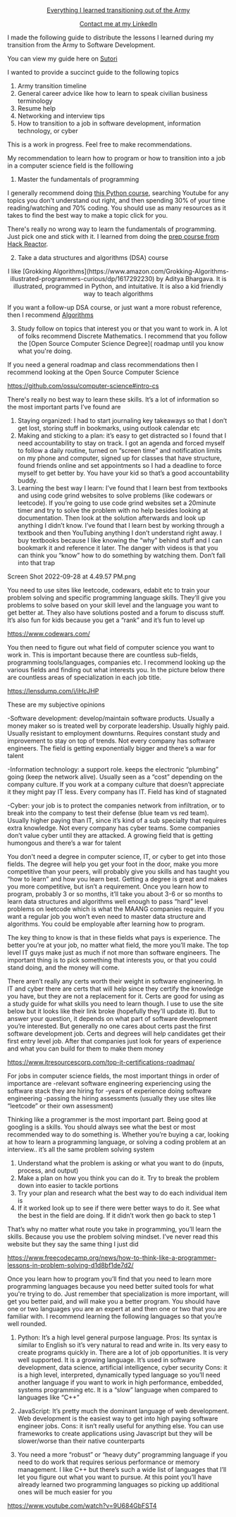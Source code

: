 [<p align='center'> Everything I learned transitioning out of the Army </p>](https://www.sutori.com/en/story/copy-of-transition-timeline--NaRaPpvMJY1r6chTGJ8Tsay7)
[<p align='center'> Contact me at my LinkedIn </li>](https://www.linkedin.com/in/nebyou-abera/)

I made the following guide to distribute the lessons I learned during my transition from the Army to Software Development. 

You can view my guide here on [Sutori](https://www.sutori.com/en/story/transition-timeline--neKEiwGvCVS7veAei58G9TUT)

I wanted to provide a succinct guide to the following topics

1. Army transition timeline
2. General career advice like how to learn to speak civilian business terminology
3. Resume help
4. Networking and interview tips
6. How to transition to a job in software development, information technology, or cyber

This is a work in progress. Feel free to make recommendations.

My recommendation to learn how to program or how to transition into a job in a computer science field is the folllowing

1. Master the fundamentals of programming

I generally recommend doing [this Python course](https://github.com/ossu/computer-science#intro-cs), searching Youtube for any topics you don't understand out right, and then spending 30% of your time reading/watching and 70% coding. You should use as many resources as it takes to find the best way to make a topic click for you.

There's really no wrong way to learn the fundamentals of programming. Just pick one and stick with it. I learned from doing the [prep course from Hack Reactor](https://www.hackreactor.com/prep-programs).

2. Take a data structures and algorithms (DSA) course

<p align="center">I like [Grokking Algorithms](https://www.amazon.com/Grokking-Algorithms-illustrated-programmers-curious/dp/1617292230) by Aditya Bhargava. It is illustrated, programmed in Python, and intuitative. It is also a kid friendly way to teach algorithms

If you want a follow-up DSA course, or just want a more robust reference, then I recommend [Algorithms](https://www.amazon.com/Introduction-Algorithms-fourth-Thomas-Cormen/dp/026204630X/ref=pd_lpo_3?pd_rd_i=026204630X&psc=1)</p>

3. Study follow on topics that interest you or that you want to work in. A lot of folks recommend Discrete Mathematics. I recommend that you follow the [Open Source Computer Science Degree]( roadmap until you know what you're doing.

If you need a general roadmap and class recommendations then I recommend looking at the Open Source Computer Science

https://github.com/ossu/computer-science#intro-cs

There's really no best way to learn these skills. It’s a lot of information so the most important parts I’ve found are
1. Staying organized: I had to start journaling key takeaways so that I don’t get lost, storing stuff in bookmarks, using outlook calendar etc
2. Making and sticking to a plan: it’s easy to get distracted so I found that I need accountability to stay on track. I got an agenda and forced myself to follow a daily routine, turned on “screen time” and notification limits on my phone and computer, signed up for classes that have structure, found friends online and set appointments so I had a deadline to force myself to get better by. You have your kid so that’s a good accountability buddy.
3. Learning the best way I learn: I’ve found that I learn best from textbooks and using code grind websites to solve problems (like codewars or leetcode). If you’re going to use code grind websites set a 20minute timer and try to solve the problem with no help besides looking at documentation. Then look at the solution afterwards and look up anything I didn’t know. I’ve found that I learn best by working through a textbook and then YouTubing anything I don’t understand right away. I buy textbooks because I like knowing the “why” behind stuff and I can bookmark it and reference it later. The danger with videos is that you can think you “know” how to do something by watching them. Don’t fall into that trap

Screen Shot 2022-09-28 at 4.49.57 PM.png

You need to use sites like leetcode, codewars, edabit etc to train your problem solving and specific programming language skills. They’ll give you problems to solve based on your skill level and the language you want to get better at. They also have solutions posted and a forum to discuss stuff. It’s also fun for kids because you get a “rank” and it’s fun to level up

https://www.codewars.com/


You then need to figure out what field of computer science you want to work in. This is important because there are countless sub-fields, programming tools/languages, companies etc. I recommend looking up the various fields and finding out what interests you. In the picture below there are countless areas of specialization in each job title.

https://lensdump.com/i/iHcJHP

These are my subjective opinions

-Software development: develop/maintain software products. Usually a money maker so is treated well by corporate leadership. Usually highly paid. Usually resistant to employment downturns. Requires constant study and improvement to stay on top of trends. Not every company has software engineers. The field is getting exponentially bigger and there’s a war for talent

-Information technology: a support role. keeps the electronic “plumbing” going (keep the network alive). Usually seen as a “cost” depending on the company culture. If you work at a company culture that doesn’t appreciate it they might pay IT less. Every company has IT. Field has kind of stagnated

-Cyber: your job is to protect the companies network from infiltration, or to break into the company to test their defense (blue team vs red team). Usually higher paying than IT, since it’s kind of a sub specialty that requires extra knowledge. Not every company has cyber teams. Some companies don’t value cyber until they are attacked. A growing field that is getting humongous and there’s a war for talent

You don't need a degree in computer science, IT, or cyber to get into those fields. The degree will help you get your foot in the door, make you more competitive than your peers, will probably give you skills and has taught you “how to learn” and how you learn best. Getting a degree is great and makes you more competitive, but isn’t a requirement. Once you learn how to program, probably 3 or so months, it’ll take you about 3-6 or so months to learn data structures and algorithms well enough to pass “hard” level problems on leetcode which is what the MAANG companies require. If you want a regular job you won’t even need to master data structure and algorithms. You could be employable after learning how to program.

The key thing to know is that in these fields what pays is experience. The better you’re at your job, no matter what field, the more you’ll make. The top level IT guys make just as much if not more than software engineers. The important thing is to pick something that interests you, or that you could stand doing, and the money will come.

There aren’t really any certs worth their weight in software engineering. In IT and cyber there are certs that will help since they certify the knowledge you have, but they are not a replacement for it. Certs are good for using as a study guide for what skills you need to learn though. I use to use the site below but it looks like their link broke (hopefully they'll update it). But to answer your question, it depends on what part of software development you’re interested. But generally no one cares about certs past the first software development job. Certs and degrees will help candidates get their first entry level job. After that companies just look for years of experience and what you can build for them to make them money

https://www.itresourcescorp.com/top-it-certifications-roadmap/

For jobs in computer science fields, the most important things in order of importance are
-relevant software engineering experiencing using the software stack they are hiring for
-years of experience doing software engineering
-passing the hiring assessments (usually they use sites like “leetcode” or their own assessment)

Thinking like a programmer is the most important part. Being good at googling is a skills. You should always see what the best or most recommended way to do something is. Whether you’re buying a car, looking at how to learn a programming language, or solving a coding problem at an interview.. it’s all the same problem solving system

1. Understand what the problem is asking or what you want to do (inputs, process, and output)
2. Make a plan on how you think you can do it. Try to break the problem down into easier to tackle portions
3. Try your plan and research what the best way to do each individual item is
4. If it worked look up to see if there were better ways to do it. See what the best in the field are doing. If it didn’t work then go back to step 1

That’s why no matter what route you take in programming, you’ll learn the skills. Because you use the problem solving mindset. I’ve never read this website but they say the same thing I just did

https://www.freecodecamp.org/news/how-to-think-like-a-programmer-lessons-in-problem-solving-d1d8bf1de7d2/

Once you learn how to program you’ll find that you need to learn more programming languages because you need better suited tools for what you're trying to do. Just remember that specialization is more important, will get you better paid, and will make you a better program. You should have one or two languages you are an expert at and then one or two that you are familiar with. I recommend learning the following languages so that you’re well rounded.

1. Python: It’s a high level general purpose language.
Pros: Its syntax is similar to English so it’s very natural to read and write in. Its very easy to create programs quickly in. There are a lot of job opportunities. It is very well supported. It is a growing language. It’s used in software development, data science, artificial intelligence, cyber security
Cons: it is a high level, interpreted, dynamically typed language so you’ll need another language if you want to work in high performance, embedded, systems programming etc. It is a “slow” language when compared to languages like “C++”

2. JavaScript: It’s pretty much the dominant language of web development. Web development is the easiest way to get into high paying software engineer jobs. Cons: it isn’t really useful for anything else. You can use frameworks to create applications using Javascript but they will be slower/worse than their native counterparts

3. You need a more “robust” or “heavy duty” programming language if you need to do work that requires serious performance or memory management. I like C++ but there’s such a wide list of languages that I’ll let you figure out what you want to pursue. At this point you’ll have already learned two programming languages so picking up additional ones will be much easier for you

https://www.youtube.com/watch?v=9U684GbFST4
